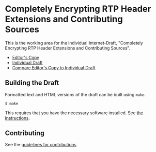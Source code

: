 # Completely Encrypting RTP Header Extensions and Contributing Sources

This is the working area for the individual Internet-Draft, "Completely Encrypting RTP Header Extensions and Contributing Sources".

* [Editor's Copy](https://juberti.github.io/cryptex/draft-ietf-avtcore-cryptex.html)
* [Individual Draft](https://tools.ietf.org/html/draft-ietf-avtcore-cryptex)
* [Compare Editor's Copy to Individual Draft](https://juberti.github.io/cryptex/draft-ietf-avtcore-cryptex.diff)

## Building the Draft

Formatted text and HTML versions of the draft can be built using `make`.

```sh
$ make
```

This requires that you have the necessary software installed.  See
[the instructions](https://github.com/martinthomson/i-d-template/blob/master/doc/SETUP.md).


## Contributing

See the
[guidelines for contributions](https://github.com/juberti/cryptex/blob/main/CONTRIBUTING.md).

